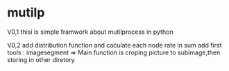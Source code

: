 # mutilp
V0,1
thisi is simple framwork about mutilprocess in python

V0,2
add distribution function and caculate each node rate in sum
    add first tools : imagesegment => Main function is croping picture to subimage,then storing in other diretory

